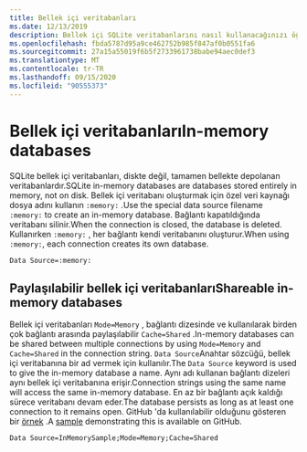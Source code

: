 ```yaml
---
title: Bellek içi veritabanları
ms.date: 12/13/2019
description: Bellek içi SQLite veritabanlarını nasıl kullanacağınızı öğrenin.
ms.openlocfilehash: fbda5787d95a9ce462752b985f847af0b0551fa6
ms.sourcegitcommit: 27a15a55019f6b5f2733961738babe94aec0def3
ms.translationtype: MT
ms.contentlocale: tr-TR
ms.lasthandoff: 09/15/2020
ms.locfileid: "90555373"
---
```

# <a name="in-memory-databases"></a><span data-ttu-id="2e842-103">Bellek içi veritabanları</span><span class="sxs-lookup"><span data-stu-id="2e842-103">In-memory databases</span></span>

<span data-ttu-id="2e842-104">SQLite bellek içi veritabanları, diskte değil, tamamen bellekte depolanan veritabanlardır.</span><span class="sxs-lookup"><span data-stu-id="2e842-104">SQLite in-memory databases are databases stored entirely in memory, not on disk.</span></span> <span data-ttu-id="2e842-105">Bellek içi veritabanı oluşturmak için özel veri kaynağı dosya adını kullanın `:memory:` .</span><span class="sxs-lookup"><span data-stu-id="2e842-105">Use the special data source filename `:memory:` to create an in-memory database.</span></span> <span data-ttu-id="2e842-106">Bağlantı kapatıldığında veritabanı silinir.</span><span class="sxs-lookup"><span data-stu-id="2e842-106">When the connection is closed, the database is deleted.</span></span> <span data-ttu-id="2e842-107">Kullanırken `:memory:` , her bağlantı kendi veritabanını oluşturur.</span><span class="sxs-lookup"><span data-stu-id="2e842-107">When using `:memory:`, each connection creates its own database.</span></span>

```connectionstring
Data Source=:memory:
```

## <a name="shareable-in-memory-databases"></a><span data-ttu-id="2e842-108">Paylaşılabilir bellek içi veritabanları</span><span class="sxs-lookup"><span data-stu-id="2e842-108">Shareable in-memory databases</span></span>

<span data-ttu-id="2e842-109">Bellek içi veritabanları `Mode=Memory` , bağlantı dizesinde ve kullanılarak birden çok bağlantı arasında paylaşılabilir `Cache=Shared` .</span><span class="sxs-lookup"><span data-stu-id="2e842-109">In-memory databases can be shared between multiple connections by using `Mode=Memory` and `Cache=Shared` in the connection string.</span></span> <span data-ttu-id="2e842-110">`Data Source`Anahtar sözcüğü, bellek içi veritabanına bir ad vermek için kullanılır.</span><span class="sxs-lookup"><span data-stu-id="2e842-110">The `Data Source` keyword is used to give the in-memory database a name.</span></span> <span data-ttu-id="2e842-111">Aynı adı kullanan bağlantı dizeleri aynı bellek içi veritabanına erişir.</span><span class="sxs-lookup"><span data-stu-id="2e842-111">Connection strings using the same name will access the same in-memory database.</span></span> <span data-ttu-id="2e842-112">En az bir bağlantı açık kaldığı sürece veritabanı devam eder.</span><span class="sxs-lookup"><span data-stu-id="2e842-112">The database persists as long as at least one connection to it remains open.</span></span> <span data-ttu-id="2e842-113">GitHub 'da kullanılabilir olduğunu gösteren bir [örnek](https://github.com/dotnet/docs/blob/master/samples/snippets/standard/data/sqlite/InMemorySample/Program.cs) .</span><span class="sxs-lookup"><span data-stu-id="2e842-113">A [sample](https://github.com/dotnet/docs/blob/master/samples/snippets/standard/data/sqlite/InMemorySample/Program.cs) demonstrating this is available on GitHub.</span></span>

```connectionstring
Data Source=InMemorySample;Mode=Memory;Cache=Shared
```
